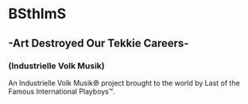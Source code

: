 # BSthlmS
## -Art Destroyed Our Tekkie Careers-
### (Industrielle Volk Musik)
An Industrielle Volk Musik℗ project brought to the world by Last of the Famous International Playboys™.
